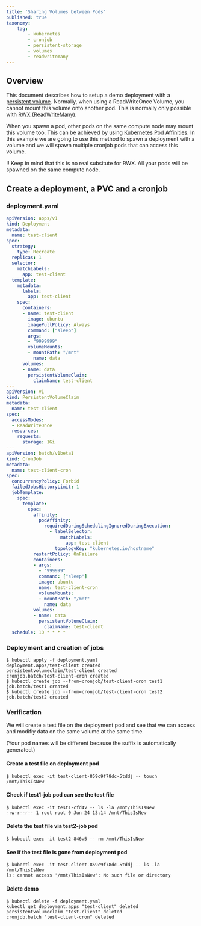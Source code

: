 ```yaml
---
title: 'Sharing Volumes between Pods'
published: true
taxonomy:
    tag:
        - kubernetes
        - cronjob
        - persistent-storage
        - volumes
        - readwritemany
---
```


## Overview

This document describes how to setup a demo deployment with a [persistent volume](https://kubernetes.io/docs/concepts/storage/persistent-volumes/). Normally, when using a ReadWriteOnce Volume, you cannot mount this volume onto another pod.
This is normally only possible with [RWX (ReadWriteMany)](https://docs.syseleven.de/metakube/en/tutorials/read-write-many-volumes).

When you spawn a pod, other pods on the same compute node may mount this volume too. This can be achieved by using [Kubernetes Pod Affinities](https://kubernetes.io/docs/concepts/scheduling-eviction/assign-pod-node/#affinity-and-anti-affinity). In this example we are going to use this method to spawn a deployment with a volume and we will spawn multiple cronjob pods that can access this volume.

!! Keep in mind that this is no real subsitute for RWX. All your pods will be spawned on the same compute node.

## Create a deployment, a PVC and a cronjob

### deployment.yaml

```yaml
apiVersion: apps/v1
kind: Deployment
metadata:
  name: test-client
spec:
  strategy:
    type: Recreate
  replicas: 1
  selector:
    matchLabels:
      app: test-client
  template:
    metadata:
      labels:
        app: test-client
    spec:
      containers:
      - name: test-client
        image: ubuntu
        imagePullPolicy: Always
        command: ["sleep"]
        args:
        - "9999999"
        volumeMounts:
        - mountPath: "/mnt"
          name: data
      volumes:
      - name: data
        persistentVolumeClaim:
          claimName: test-client
---
apiVersion: v1
kind: PersistentVolumeClaim
metadata:
  name: test-client
spec:
  accessModes:
  - ReadWriteOnce
  resources:
    requests:
      storage: 1Gi
---
apiVersion: batch/v1beta1
kind: CronJob
metadata:
  name: test-client-cron
spec:
  concurrencyPolicy: Forbid
  failedJobsHistoryLimit: 1
  jobTemplate:
    spec:
      template:
        spec:
          affinity:
            podAffinity:
              requiredDuringSchedulingIgnoredDuringExecution:
                - labelSelector:
                    matchLabels:
                      app: test-client
                  topologyKey: "kubernetes.io/hostname"
          restartPolicy: OnFailure
          containers:
          - args:
            - "999999"
            command: ["sleep"]
            image: ubuntu
            name: test-client-cron
            volumeMounts:
            - mountPath: "/mnt"
              name: data
          volumes:
          - name: data
            persistentVolumeClaim:
              claimName: test-client
  schedule: 10 * * * *
```

### Deployment and creation of jobs

```shell
$ kubectl apply -f deployment.yaml
deployment.apps/test-client created
persistentvolumeclaim/test-client created
cronjob.batch/test-client-cron created
$ kubectl create job --from=cronjob/test-client-cron test1
job.batch/test1 created
$ kubectl create job --from=cronjob/test-client-cron test2
job.batch/test2 created
```

### Verification

We will create a test file on the deployment pod and see that we can access and modifiy data on the same volume at the same time.

(Your pod names will be different because the suffix is automatically generated.)

#### Create a test file on deployment pod

```shell
$ kubectl exec -it test-client-859c9f78dc-5tddj -- touch /mnt/ThisIsNew
```
 
#### Check if test1-job pod can see the test file

```shell
$ kubectl exec -it test1-cfd4v -- ls -la /mnt/ThisIsNew
-rw-r--r-- 1 root root 0 Jun 24 13:14 /mnt/ThisIsNew
```
 

#### Delete the test file via test2-job pod

```shell
$ kubectl exec -it test2-846w5 -- rm /mnt/ThisIsNew
```

#### See if the test file is gone from deployment pod

```shell
$ kubectl exec -it test-client-859c9f78dc-5tddj -- ls -la /mnt/ThisIsNew
ls: cannot access '/mnt/ThisIsNew': No such file or directory
```

#### Delete demo

```shell
$ kubectl delete -f deployment.yaml
kubectl get deployment.apps "test-client" deleted
persistentvolumeclaim "test-client" deleted
cronjob.batch "test-client-cron" deleted
```
